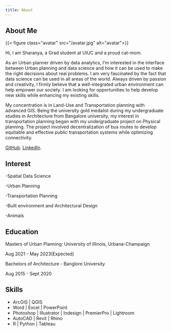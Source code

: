 ```yaml
---
title: About
---
```


## About Me

{{< figure class="avatar" src="/avatar.jpg" alt="avatar">}}

Hi, I am Sharanya, a Grad student at UIUC and a proud cat-mom.

As an Urban planner driven by data analytics, I'm interested in the interface 
between Urban planning and data science and how it can be used to make the right
decisions about real problems. I am very fascinated by the fact that data 
science can be used in all areas of the world. Always driven by passion and 
creativity, I firmly believe that a well-integrated urban environment can help
empower our society. I am looking for opportunities to help develop new skills 
while enhancing my existing skills. 

My concentration is in Land-Use and Transportation planning with advanced GIS. 
Being the university gold medalist during my undergraduate studies in
Architecture from Bangalore university, my interest in transportation planning 
began with my undergraduate project on Physical planning. The project involved  decentralization of bus routes to develop equitable and effective public 
transportation systems while optimizing connectivity.

[GitHub](https://github.com/varmashar).
[LinkedIn](https://www.linkedin.com/in/varmasharanya/).

## Interest

-Spatial Data Science

-Urban Planning

-Transportation Planning

-Built environment and Architectural Design

-Animals

## Education

Masters of Urban Planning: University of Illinois, Urbana-Champaign

Aug 2021 - May 2023(Expected)

Bachelors of Architecture - Banglore University

Aug 2015 - Sept 2020

## Skills
- ArcGIS | QGIS
- Word | Excel | PowerPoint
- Photoshop | Illustrator | Indesign | PremierPro | Lightroom
- AutoCAD | Revit | Rhino
- R | Python | Tableau

[^1]: This is the first footnote.
[^2]: This is the second footnote.
